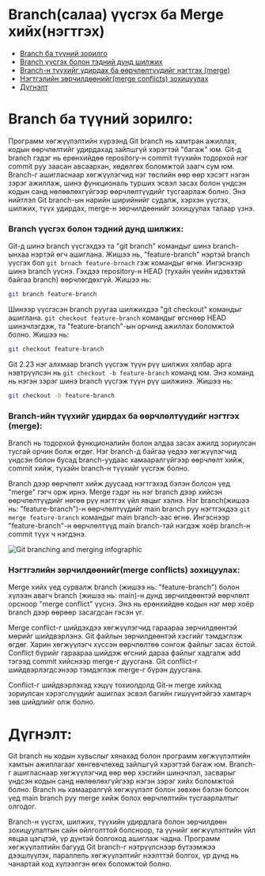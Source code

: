 # Branch(салаа) үүсгэх ба Merge хийх(нэгтгэх)

- [Branch ба түүний зорилго](#branch-ба-түүний-зорилго)
- [Branch үүсгэх болон тэдний дунд шилжих](#branch-үүсгэх-болон-тэдний-дунд-шилжих)
- [Branch-н түүхийг удирдах ба өөрчлөлтүүдийг нэгтгэх (merge)](<#branch-ийн-түүхийг-удирдах-ба-өөрчлөлтүүдийг-нэгтгэх-(merge)>)
- [Нэгтгэлийн зөрчилдөөнийг(merge conflicts) зохицуулах](<#нэгтгэлийн-зөрчилдөөнийг(merge-conflicts)-зохицуулах>)
- [Дүгнэлт](#дүгнэлт)

# Branch ба түүний зорилго:

Программ хөгжүүлэлтийн хүрээнд Git branch нь хамтран ажиллах, кодын өөрчлөлтийг удирдахад зайлшгүй хэрэгтэй "багаж" юм. Git-д branch гэдэг нь ерөнхийдөө repository-н commit түүхийн тодорхой нэг commit руу заасан авсаархан, хөдөлгөх боломжтой заагч сум юм. Branch-г ашигласнаар хөгжүүлэгчид нэг төслийн өөр өөр хэсэгт нэгэн зэрэг ажиллаж, шинэ функциональ турших эсвэл засах болон үндсэн кодын санд нөлөөлөхгүйгээр өөрчлөлтүүдийг тусгаарлаж болно. Энэ нийтлэл Git branch-ын нарийн ширийнийг судалж, хэрхэн үүсгэх, шилжих, түүх удирдах, merge-н зөрчилдөөнийг зохицуулах талаар үзнэ.

### Branch үүсгэх болон тэдний дунд шилжих:

Git-д шинэ branch үүсгэхдээ та "git branch" командыг шинэ branch-ынхаа нэртэй өгч ашиглана. Жишээ нь, "feature-branch" нэртэй branch үүсгэх бол `git brnach feature-brnach` гэж командыг өгнө. Ингэснээр шинэ branch үүснэ. Гэхдээ repository-н HEAD (тухайн үеийн идэвхтэй байгаа branch) өөрчлөгдөхгүй. Жишээ нь:

```bash
git branch feature-branch
```

Шинээр үүсгэсэн branch руугаа шилжихдээ "git checkout" командыг ашиглана. `git checkout feature-branch` командыг өгснөөр HEAD шинэчлэгдэж, та "feature-branch"-ын орчинд ажиллах боломжтой болно. Жишээ нь:

```bash
git checkout feature-branch
```

Git 2.23 нэг алхмаар branch үүсгэж түүн рүү шилжих хялбар арга нэвтрүүлсэн нь `git checkout -b feature-branch` команд юм. Энэ команд нь нэгэн зэрэг шинэ branch үүсгэж түүн рүү шилжинэ. Жишээ нь:

```bash
git checkout -b feature-branch
```

### Branch-ийн түүхийг удирдах ба өөрчлөлтүүдийг нэгтгэх (merge):

Branch нь тодорхой функционалийн болон алдаа засах ажилд зориулсан тусгай орчин болж өгдөг. Нэг branch-д байгаа үедээ хөгжүүлэгчид үндсэн болон бусад branch-уудаас хамааралгүйгээр өөрчлөлт хийж, commit хийж, тухайн branch-н түүхийг үүсгэж болно.

Branch дээр өөрчлөлт хийж дуусаад нэгтгэхэд бэлэн болсон үед "merge" гэгч орж ирнэ. Merge гэдэг нь нэг branch дээр хийсэн өөрчлөлтүүдийг нөгөө рүү нэгтгэх үйл явцыг хэлнэ. Нэг branch(жишээ нь: "feature-branch")-н өөрчлөлтүүдийг main branch руу нэгтгэхдээ `git merge feature-branch` командыг main branch-аас өгнө. Ингэснээр "feature-branch"-н өөрчлөлтүүд main branch-тай нэгдэж хоёр branch-н commit түүх ч нэгдэнэ.

<img alt="Git branching and merging infographic" src="../../../images/Part-03/branching-and-merging.png" />

### Нэгтгэлийн зөрчилдөөнийг(merge conflicts) зохицуулах:

Merge хийх үед сурвалж branch (жишээ нь: "feature-branch") болон хүлээн авагч branch (жишээ нь: main)-н дунд зөрчилдөөнтэй өөрчлөлт орсноор "merge conflict" үүснэ. Энэ нь ерөнхийдөө кодын нэг мөр хоёр branch дээр өөрөөр засагдсан гэсэн үг.

Merge conflict-г шийдэхдээ хөгжүүлэгчид гараараа зөрчилдөөнтэй мөрийг шийдвэрлэнэ. Git файлын зөрчилдөөнтэй хэсгийг тэмдэглэж өгдөг. Харин хөгжүүлэгч хүссэн өөрчлөлтөө сонгож файлыг засах ёстой. Conflict бүрийг гараараа шийдэж өгсний дараа файлыг хадгалж add тэгээд commit хийснээр merge-г дуусгана. Git conflict-г шийдвэрлэгдсэнээр тэмдэглэж merge-г бүрэн дуусгана.

Conflict-г шийдвэрлэхэд хэцүү тохиолдолд Git-н merge хийхэд зориулсан хэрэгслүүдийг ашиглах эсвэл багийн гишүүнтэйгээ хамтарч зөв шийдлийг олж болно.

# Дүгнэлт:

Git branch нь кодын хувьслыг хянахад болон программ хөгжүүлэлтийн хамтын ажиллагааг хөнгөвчлөхөд зайлшгүй хэрэгтэй багаж юм. Branch-г ашигласнаар хөгжүүлэгчид өөр өөр хэсгийн шинэчлэл, засварыг үндсэн кодын санд нөлөөлөхгүйгээр нэгэн зэрэг хийх боломжтой болно. Branch нь хамааралгүй хөгжүүлэлт болон зөвхөн бэлэн болсон үед main branch руу merge хийж болох өөрчлөлтийн тусгаарлалтыг олгодог.

Branch-н үүсгэх, шилжих, түүхийн удирдлага болон зөрчилдөөн зохицуулалтын сайн ойлголттой болсноор, та үүнийг хөгжүүлэлтийн үйл явцаа цэгцтэй, үр дүнтэй болгоход ашиглаж чадна. Программ хөгжүүлэлтийн багууд Git branch-г нэтрүүлснээр бүтээмжээ дээшлүүлэх, параллель хөгжүүлэлтийг нээлттэй болгох, үр дүнд нь чанартай код хүлээлгэн өгөх боломжтой болно.
